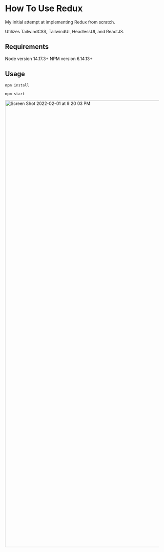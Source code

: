 # How To Use Redux
My initial attempt at implementing Redux from scratch.

Utilizes TailwindCSS, TailwindUI, HeadlessUI, and ReactJS.

## Requirements

Node version 14.17.3+
NPM version 6.14.13+

## Usage
```cli
npm install

npm start
```

<img width="1465" alt="Screen Shot 2022-02-01 at 9 20 03 PM" src="https://user-images.githubusercontent.com/65136741/152092549-af9eb5aa-93f1-483e-89ce-c321a631c7c4.png">
